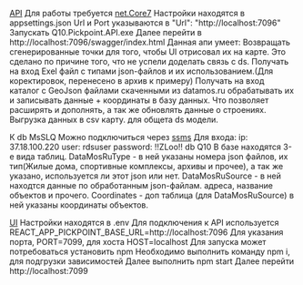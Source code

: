 [API](https://github.com/Volnaya-Neva/Source/tree/master/Build/API)
Для работы требуется [net.Core7](https://dotnet.microsoft.com/en-us/download/dotnet/7.0)
Настройки находятся в appsettings.json
Url и Port указываются в  "Url": "http://localhost:7096"
Запускать Q10.Pickpoint.API.exe
Далее перейти в http://localhost:7096/swagger/index.html
Данная апи умеет:
  Возвращать сгенерированные точки для того, чтобы UI
отрисовал их на карте. Это сделано по причине того, что не успели доделать
связь с ds.
  Получать на вход Exel файл с типами json-файлов и их использованием.(Для коректировок, перенесено в архив к примеру)
  Получать на вход каталог с GeoJson файлами скаченными из datamos.ru
обрабатывать их и записывать данные + координаты в базу данных. Что позволяет расширять и дополнять,
а так же обновлять данные о строениях.
  Выгрузка данных в csv карту. для общета ds модели.

К db MsSLQ Можно подключиться через [ssms](https://learn.microsoft.com/ru-RU/sql/ssms/download-sql-server-management-studio-ssms?azure-portal=true&view=sql-server-ver16)
Для входа:
  ip: 37.18.100.220
  user: rdsuser
  password: !!ZLoo!!
  db Q10
В базе находятся 3-е вида таблиц.
  DataMosRuType - в ней указаны номера json файлов, их тип(Жилые дома, спортивные комплексы, архивы и прочее), а так же указано, используется ли этот json или нет.
  DataMosRuSource - в ней находтся данные по обработанным json-файлам. адреса, название объектов и прочего.
  Coordinates - доп таблица (для DataMosRuSource) в ней указаны координаты объектов.



[UI](https://github.com/Volnaya-Neva/Source/tree/master/Build/UI)
Настройки находятся в .env
Для подключения к API используется REACT_APP_PICKPOINT_BASE_URL=http://localhost:7096
Для указания порта, PORT=7099, для хоста HOST=localhost
Для запуска может потребоваться установить npm
Необходимо выполнить команду npm i, для подгрузки зависимостей
Далее выполнить npm start
Далее перейти http://localhost:7099


